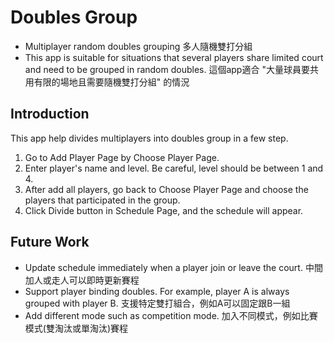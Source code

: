 # Doubles Group 
* Multiplayer random doubles grouping 多人隨機雙打分組
* This app is suitable for situations that several players share limited court and need to be grouped in random doubles. 這個app適合 "大量球員要共用有限的場地且需要隨機雙打分組" 的情況

## Introduction
This app help divides multiplayers into doubles group in a few step.
1. Go to Add Player Page by Choose Player Page.
2. Enter player's name and level. Be careful, level should be between 1 and 4.
3. After add all players, go back to Choose Player Page and choose the players that participated in the group.
4. Click Divide button in Schedule Page, and the schedule will appear.

## Future Work
* Update schedule immediately when a player join or leave the court. 中間加人或走人可以即時更新賽程
* Support player binding doubles. For example, player A is always grouped with player B. 支援特定雙打組合，例如A可以固定跟B一組
* Add different mode such as competition mode. 加入不同模式，例如比賽模式(雙淘汰或單淘汰)賽程
